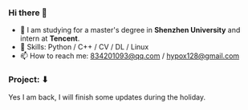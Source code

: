 ### Hi there 👋
- 📘  I am studying for a master's degree in **Shenzhen University** and intern at **Tencent**.
- 🔧 Skills: Python / C++ / CV / DL / Linux 
- 📫 How to reach me: 834201093@qq.com / hypox128@gmail.com
### Project: ⬇ 
Yes I am back, I will finish some updates during the holiday.
